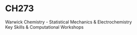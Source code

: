 # CH273
Warwick Chemistry - Statistical Mechanics &amp; Electrochemistry <br>
Key Skills &amp; Computational Workshops
